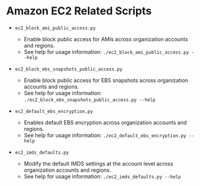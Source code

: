 # Amazon EC2 Related Scripts

- `ec2_block_ami_public_access.py`
    - Enable block public access for AMIs across organization accounts and regions.
    - See help for usage information: `./ec2_block_ami_public_access.py --help`

- `ec2_block_ebs_snapshots_public_access.py`
    - Enable block public access for EBS snapshots across organization accounts and regions.
    - See help for usage information: `./ec2_block_ebs_snapshots_public_access.py --help`

- `ec2_default_ebs_encryption.py`
    - Enables default EBS encryption across organization accounts and regions.
    - See help for usage information: `./ec2_default_ebs_encryption.py --help`

- `ec2_imds_defaults.py`
    - Modify the default IMDS settings at the account level across organization accounts and regions.
    - See help for usage information: `./ec2_imds_defaults.py --help`
